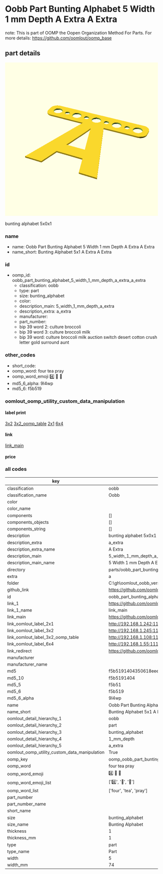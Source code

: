 # Oobb Part Bunting Alphabet 5 Width 1 mm Depth A Extra A Extra  

note: This is part of OOMP the Oopen Organization Method For Parts. For more details: https://github.com/oomlout/oomp_base

##  part details
  

[![](3dpr.png)](3dpr.png)

bunting alphabet 5x0x1



### name
* name: Oobb Part Bunting Alphabet 5 Width 1 mm Depth A Extra A Extra
* name_short: Bunting Alphabet 5x1 A Extra A Extra
### id
* oomp_id: oobb_part_bunting_alphabet_5_width_1_mm_depth_a_extra_a_extra
  * classification: oobb
  * type: part
  * size: bunting_alphabet
  * color: 
  * description_main: 5_width_1_mm_depth_a_extra
  * description_extra: a_extra
  * manufacturer: 
  * part_number: 
  * bip 39 word 2: culture broccoli
  * bip 39 word 3: culture broccoli milk
  * bip 39 word: culture broccoli milk auction switch desert cotton crush letter gold surround aunt

### other_codes
* short_code: 
* oomp_word: four tea pray
* oomp_word_emoji :four: :tea: :pray:
* md5_6_alpha: 9l4wp
* md5_6: f5b519






### oomlout_oomp_utility_custom_data_manipulation
#### label print
[3x2](http://192.168.1.245:1112/?label=oomp%209l4wp)
[3x2_oomp_table](http://192.168.1.108:1112/?label=oomp%209l4wp)
[2x1](http://192.168.1.242:1112/?label=oomp%209l4wp)
[6x4](http://192.168.1.55:1112/?label=oomp%209l4wp)    

#### link

[link_main](https://github.com/oomlout/oomlout_oobb_version_4_generated_parts/tree/main/navigation_oomp/oobb/part/bunting_alphabet/5_width_1_mm_depth_a_extra/a_extra/part)                              

#### price







### all codes 
| key | value |  
| --- | --- |  
| classification | oobb |  
| classification_name | Oobb |  
| color |  |  
| color_name |  |  
| components | [] |  
| components_objects | [] |  
| components_string | [] |  
| description | bunting alphabet 5x0x1 |  
| description_extra | a_extra |  
| description_extra_name | A Extra |  
| description_main | 5_width_1_mm_depth_a_extra |  
| description_main_name | 5 Width 1 mm Depth A Extra |  
| directory | parts/oobb_part_bunting_alphabet_5_width_1_mm_depth_a_extra_a_extra |  
| extra | a |  
| folder | C:\gh\oomlout_oobb_version_4_generated_parts\parts\oobb_part_bunting_alphabet_5_width_1_mm_depth_a_extra_a_extra |  
| github_link | https://github.com/oomlout/oomlout_oomp_part_src/tree/main/parts/oobb_part_bunting_alphabet_5_width_1_mm_depth_a_extra_a_extra |  
| id | oobb_part_bunting_alphabet_5_width_1_mm_depth_a_extra_a_extra |  
| link_1 | https://github.com/oomlout/oomlout_oobb_version_4_generated_parts/tree/main/navigation_oomp/oobb/part/bunting_alphabet/5_width_1_mm_depth_a_extra/a_extra/part |  
| link_1_name | link_main |  
| link_main | https://github.com/oomlout/oomlout_oobb_version_4_generated_parts/tree/main/navigation_oomp/oobb/part/bunting_alphabet/5_width_1_mm_depth_a_extra/a_extra/part |  
| link_oomlout_label_2x1 | http://192.168.1.242:1112/?label=oomp%209l4wp |  
| link_oomlout_label_3x2 | http://192.168.1.245:1112/?label=oomp%209l4wp |  
| link_oomlout_label_3x2_oomp_table | http://192.168.1.108:1112/?label=oomp%209l4wp |  
| link_oomlout_label_6x4 | http://192.168.1.55:1112/?label=oomp%209l4wp |  
| link_redirect | https://github.com/oomlout/oomlout_oobb_version_4_generated_parts/tree/main/parts/oobb_bunting_alphabet_05_01_ex_a |  
| manufacturer |  |  
| manufacturer_name |  |  
| md5 | f5b5191404350618eeee10ef190719ac |  
| md5_10 | f5b5191404 |  
| md5_5 | f5b51 |  
| md5_6 | f5b519 |  
| md5_6_alpha | 9l4wp |  
| name | Oobb Part Bunting Alphabet 5 Width 1 mm Depth A Extra A Extra |  
| name_short | Bunting Alphabet 5x1 A Extra A Extra |  
| oomlout_detail_hierarchy_1 | oobb |  
| oomlout_detail_hierarchy_2 | part |  
| oomlout_detail_hierarchy_3 | bunting_alphabet |  
| oomlout_detail_hierarchy_4 | 1_mm_depth |  
| oomlout_detail_hierarchy_5 | a_extra |  
| oomlout_oomp_utility_custom_data_manipulation | True |  
| oomp_key | oomp_oobb_part_bunting_alphabet_5_width_1_mm_depth_a_extra_a_extra |  
| oomp_word | four tea pray |  
| oomp_word_emoji | :four: :tea: :pray: |  
| oomp_word_emoji_list | [':four:', ':tea:', ':pray:'] |  
| oomp_word_list | ['four', 'tea', 'pray'] |  
| part_number |  |  
| part_number_name |  |  
| short_name |  |  
| size | bunting_alphabet |  
| size_name | Bunting Alphabet |  
| thickness | 1 |  
| thickness_mm | 1 |  
| type | part |  
| type_name | Part |  
| width | 5 |  
| width_mm | 74 |  
